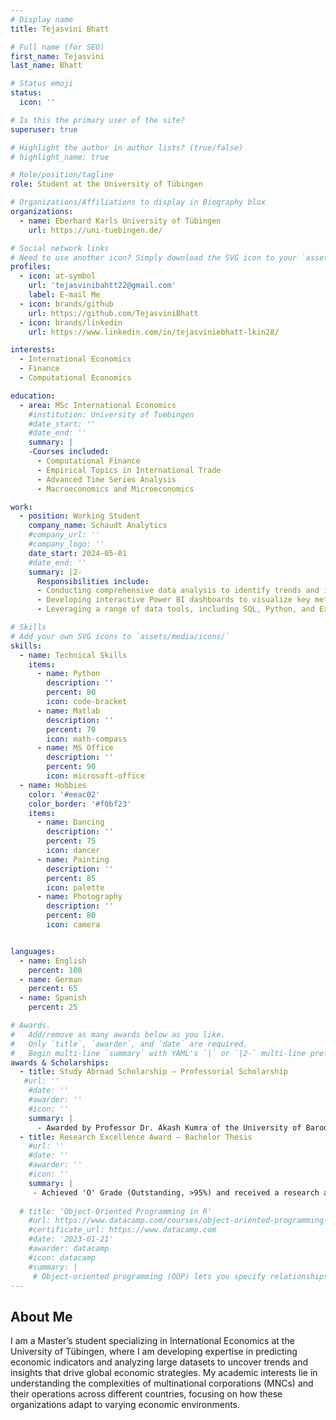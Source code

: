 ```yaml
---
# Display name
title: Tejasvini Bhatt

# Full name (for SEO)
first_name: Tejasvini
last_name: Bhatt

# Status emoji
status:
  icon: ''

# Is this the primary user of the site?
superuser: true

# Highlight the author in author lists? (true/false)
# highlight_name: true

# Role/position/tagline
role: Student at the University of Tübingen

# Organizations/Affiliations to display in Biography blox
organizations:
  - name: Eberhard Karls University of Tübingen
    url: https://uni-tuebingen.de/

# Social network links
# Need to use another icon? Simply download the SVG icon to your `assets/media/icons/` folder.
profiles:
  - icon: at-symbol
    url: 'tejasvinibahtt22@gmail.com'
    label: E-mail Me
  - icon: brands/github
    url: https://github.com/TejasviniBhatt
  - icon: brands/linkedin
    url: https://www.linkedin.com/in/tejasviniebhatt-lkin28/

interests:
  - International Economics
  - Finance
  - Computational Economics

education:
  - area: MSc International Economics
    #institution: University of Tuebingen 
    #date_start: ''
    #date_end: ''
    summary: |
    -Courses included:
      - Computational Finance
      - Empirical Topics in International Trade
      - Advanced Time Series Analysis
      - Macroeconomics and Microeconomics

work:
  - position: Working Student 
    company_name: Schaudt Analytics
    #company_url: ''
    #company_logo: ''
    date_start: 2024-05-01
    #date_end: ''
    summary: |2-
      Responsibilities include:
      - Conducting comprehensive data analysis to identify trends and improve efficiency across various projects.
      - Developing interactive Power BI dashboards to visualize key metrics and support data-driven decision-making.
      - Leveraging a range of data tools, including SQL, Python, and Excel, to extract, manipulate, and analyze data, ensuring robust and actionable insights for diverse operational needs.

# Skills
# Add your own SVG icons to `assets/media/icons/`
skills:
  - name: Technical Skills
    items:
      - name: Python
        description: ''
        percent: 80
        icon: code-bracket
      - name: Matlab
        description: ''
        percent: 70
        icon: math-compass
      - name: MS Office
        description: ''
        percent: 90
        icon: microsoft-office
  - name: Hobbies
    color: '#eeac02'
    color_border: '#f0bf23'
    items:
      - name: Dancing
        description: ''
        percent: 75
        icon: dancer
      - name: Painting
        description: ''
        percent: 85
        icon: palette
      - name: Photography
        description: ''
        percent: 80
        icon: camera


languages:
  - name: English
    percent: 100
  - name: German
    percent: 65
  - name: Spanish
    percent: 25

# Awards.
#   Add/remove as many awards below as you like.
#   Only `title`, `awarder`, and `date` are required.
#   Begin multi-line `summary` with YAML's `|` or `|2-` multi-line prefix and indent 2 spaces below.
awards & Scholarships:
  - title: Study Abroad Scholarship — Professorial Scholarship
   #url: ''
    #date: ''
    #awarder: ''
    #icon: ''
    summary: |
      - Awarded by Professor Dr. Akash Kumra of the University of Baroda for academic exellence, INR 500,000 (€5,600)
  - title: Research Excellence Award — Bachelor Thesis
    #url: ''
    #date: ''
    #awarder: ''
    #icon: ''
    summary: |
     - Achieved 'O' Grade (Outstanding, >95%) and received a research award from a jury of esteemed Economics professors for exemplary research conducted during the Bachelor's thesis.
      
  # title: 'Object-Oriented Programming in R'
    #url: https://www.datacamp.com/courses/object-oriented-programming-with-s3-and-r6-in-r
    #certificate_url: https://www.datacamp.com
    #date: '2023-01-21'
    #awarder: datacamp
    #icon: datacamp
    #summary: |
     # Object-oriented programming (OOP) lets you specify relationships between functions and the objects that they can act on, helping you manage complexity in your code. This is an intermediate level course, providing an introduction to OOP, using the S3 and R6 systems. S3 is a great day-to-day R programming tool that simplifies some of the functions that you write. R6 is especially useful for industry-specific analyses, working with web APIs, and building GUIs.
---
```


## About Me

I am a Master’s student specializing in International Economics at the University of Tübingen, where I am developing expertise in predicting economic indicators and analyzing large datasets to uncover trends and insights that drive global economic strategies. My academic interests lie in understanding the complexities of multinational corporations (MNCs) and their operations across different countries, focusing on how these organizations adapt to varying economic environments.

